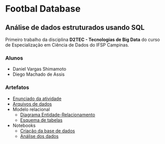 # Footbal Database

## Análise de dados estruturados usando SQL

Primeiro trabalho da disciplina **D2TEC - Tecnologias de Big Data** do curso
de Especialização em Ciência de Dados do IFSP Campinas.

### Alunos

- Daniel Vargas Shimamoto
- Diego Machado de Assis

### Artefatos

- [Enunciado da atividade](./assets/D2TEC-trabalho01.pdf)
- [Arquivos de dados](./data/)
- Modelo relacional
  - [Diagrama Entidade-Relacionamento](./assets/FootballDatabase.model.png)
  - [Esquema de tabelas](./assets/FootballDatabase.schema.sql)
- Notebooks
  - [Criação da base de dados](./notebooks/FootballDatabase_dbcreation.ipynb)
  - [Análise dos dados](./notebooks/FootballDatabase_analysis.ipynb)
